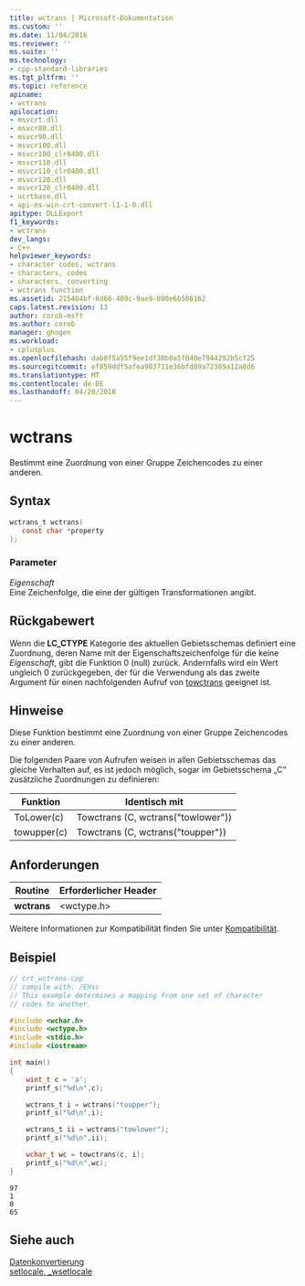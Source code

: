 ```yaml
---
title: wctrans | Microsoft-Dokumentation
ms.custom: ''
ms.date: 11/04/2016
ms.reviewer: ''
ms.suite: ''
ms.technology:
- cpp-standard-libraries
ms.tgt_pltfrm: ''
ms.topic: reference
apiname:
- wctrans
apilocation:
- msvcrt.dll
- msvcr80.dll
- msvcr90.dll
- msvcr100.dll
- msvcr100_clr0400.dll
- msvcr110.dll
- msvcr110_clr0400.dll
- msvcr120.dll
- msvcr120_clr0400.dll
- ucrtbase.dll
- api-ms-win-crt-convert-l1-1-0.dll
apitype: DLLExport
f1_keywords:
- wctrans
dev_langs:
- C++
helpviewer_keywords:
- character codes, wctrans
- characters, codes
- characters, converting
- wctrans function
ms.assetid: 215404bf-6d60-489c-9ae9-880e6b586162
caps.latest.revision: 13
author: corob-msft
ms.author: corob
manager: ghogen
ms.workload:
- cplusplus
ms.openlocfilehash: dab0f5a55f9ee1df30b0a5f040e7944292b5cf25
ms.sourcegitcommit: ef859ddf5afea903711e36bfd89a72389a12a8d6
ms.translationtype: MT
ms.contentlocale: de-DE
ms.lasthandoff: 04/20/2018
---
```

# <a name="wctrans"></a>wctrans

Bestimmt eine Zuordnung von einer Gruppe Zeichencodes zu einer anderen.

## <a name="syntax"></a>Syntax

```C
wctrans_t wctrans(
   const char *property
);
```

### <a name="parameters"></a>Parameter

*Eigenschaft*<br/>
Eine Zeichenfolge, die eine der gültigen Transformationen angibt.

## <a name="return-value"></a>Rückgabewert

Wenn die **LC_CTYPE** Kategorie des aktuellen Gebietsschemas definiert eine Zuordnung, deren Name mit der Eigenschaftszeichenfolge für die keine *Eigenschaft*, gibt die Funktion 0 (null) zurück. Andernfalls wird ein Wert ungleich 0 zurückgegeben, der für die Verwendung als das zweite Argument für einen nachfolgenden Aufruf von [towctrans](towctrans.md) geeignet ist.

## <a name="remarks"></a>Hinweise

Diese Funktion bestimmt eine Zuordnung von einer Gruppe Zeichencodes zu einer anderen.

Die folgenden Paare von Aufrufen weisen in allen Gebietsschemas das gleiche Verhalten auf, es ist jedoch möglich, sogar im Gebietsschema „C“ zusätzliche Zuordnungen zu definieren:

|Funktion|Identisch mit|
|--------------|-------------|
|ToLower(c)|Towctrans (C, wctrans("towlower"))|
|towupper(c)|Towctrans (C, wctrans("toupper"))|

## <a name="requirements"></a>Anforderungen

|Routine|Erforderlicher Header|
|-------------|---------------------|
|**wctrans**|\<wctype.h>|

Weitere Informationen zur Kompatibilität finden Sie unter [Kompatibilität](../../c-runtime-library/compatibility.md).

## <a name="example"></a>Beispiel

```C
// crt_wctrans.cpp
// compile with: /EHsc
// This example determines a mapping from one set of character
// codes to another.

#include <wchar.h>
#include <wctype.h>
#include <stdio.h>
#include <iostream>

int main()
{
    wint_t c = 'a';
    printf_s("%d\n",c);

    wctrans_t i = wctrans("toupper");
    printf_s("%d\n",i);

    wctrans_t ii = wctrans("towlower");
    printf_s("%d\n",ii);

    wchar_t wc = towctrans(c, i);
    printf_s("%d\n",wc);
}
```

```Output
97
1
0
65
```

## <a name="see-also"></a>Siehe auch

[Datenkonvertierung](../../c-runtime-library/data-conversion.md)<br/>
[setlocale, _wsetlocale](setlocale-wsetlocale.md)<br/>
